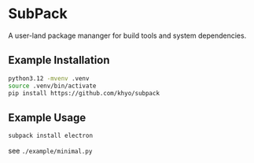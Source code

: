 # SubPack

A user-land package mananger for build tools and system dependencies.


## Example Installation

```bash
python3.12 -mvenv .venv
source .venv/bin/activate
pip install https://github.com/khyo/subpack
```

## Example Usage

```bash
subpack install electron
```

see `./example/minimal.py`

